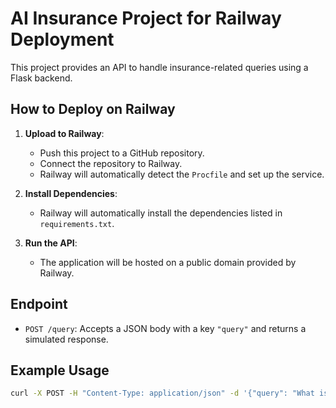 # AI Insurance Project for Railway Deployment

This project provides an API to handle insurance-related queries using a Flask backend.

## How to Deploy on Railway

1. **Upload to Railway**:
   - Push this project to a GitHub repository.
   - Connect the repository to Railway.
   - Railway will automatically detect the `Procfile` and set up the service.

2. **Install Dependencies**:
   - Railway will automatically install the dependencies listed in `requirements.txt`.

3. **Run the API**:
   - The application will be hosted on a public domain provided by Railway.

## Endpoint
- `POST /query`: Accepts a JSON body with a key `"query"` and returns a simulated response.

## Example Usage
```bash
curl -X POST -H "Content-Type: application/json" -d '{"query": "What is insurance?"}' https://your-railway-domain/query